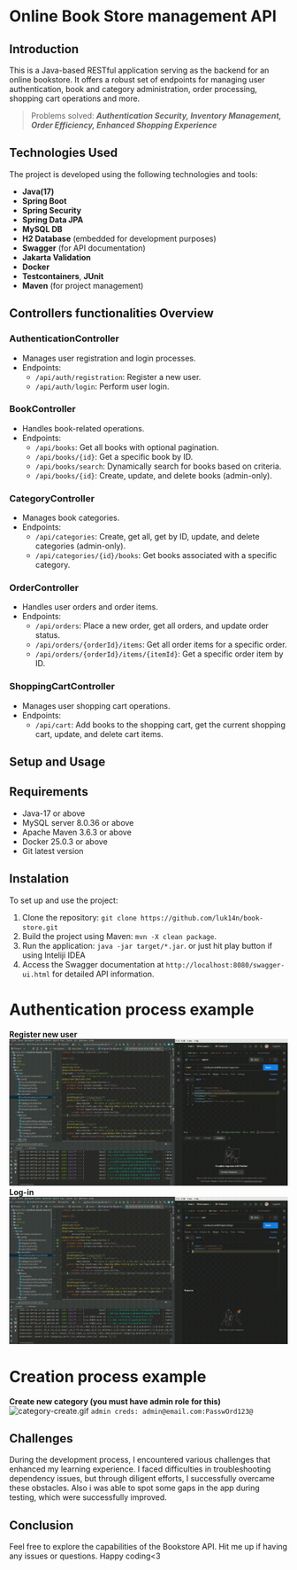# Online Book Store management API

## Introduction
This is a Java-based RESTful application serving as the backend for an online bookstore. It offers a robust set of endpoints for managing user authentication, book and category administration, order processing, shopping cart operations and more.

> Problems solved:
> ***Authentication Security, Inventory Management, Order Efficiency, Enhanced Shopping Experience***
## Technologies Used
The project is developed using the following technologies and tools:
- **Java(17)**
- **Spring Boot**
- **Spring Security**
- **Spring Data JPA**
- **MySQL DB**
- **H2 Database** (embedded for development purposes)
- **Swagger** (for API documentation)
- **Jakarta Validation**
- **Docker**
- **Testcontainers**, **JUnit**
- **Maven** (for project management)

## Controllers functionalities Overview
### AuthenticationController
- Manages user registration and login processes.
- Endpoints:
    - `/api/auth/registration`: Register a new user.
    - `/api/auth/login`: Perform user login.

### BookController
- Handles book-related operations.
- Endpoints:
    - `/api/books`: Get all books with optional pagination.
    - `/api/books/{id}`: Get a specific book by ID.
    - `/api/books/search`: Dynamically search for books based on criteria.
    - `/api/books/{id}`: Create, update, and delete books (admin-only).

### CategoryController
- Manages book categories.
- Endpoints:
    - `/api/categories`: Create, get all, get by ID, update, and delete categories (admin-only).
    - `/api/categories/{id}/books`: Get books associated with a specific category.

### OrderController
- Handles user orders and order items.
- Endpoints:
    - `/api/orders`: Place a new order, get all orders, and update order status.
    - `/api/orders/{orderId}/items`: Get all order items for a specific order.
    - `/api/orders/{orderId}/items/{itemId}`: Get a specific order item by ID.

### ShoppingCartController
- Manages user shopping cart operations.
- Endpoints:
    - `/api/cart`: Add books to the shopping cart, get the current shopping cart, update, and delete cart items.

## Setup and Usage

## Requirements
- Java-17 or above
- MySQL server 8.0.36 or above
- Apache Maven 3.6.3 or above
- Docker 25.0.3 or above
- Git latest version
## Instalation
To set up and use the project:
1. Clone the repository:
   `git clone https://github.com/luk14n/book-store.git`
1. Build the project using Maven:
   `mvn -X clean package`.
3. Run the application: `java -jar target/*.jar`.
   or just hit play button if using Inteliji IDEA
1. Access the Swagger documentation at `http://localhost:8080/swagger-ui.html` for detailed API information.

# Authentication process example
**Register new user**
![register.gif](register.gif)
**Log-in**
![login.gif](login.gif)

# Creation process example
**Create new category (you must have admin role for this)**
![category-create.gif](category-create.gif)
`admin creds: admin@email.com:PasswOrd123@`
## Challenges
During the development process, I encountered various challenges that enhanced my learning experience. I faced difficulties in troubleshooting dependency issues, but through diligent efforts, I successfully overcame these obstacles. Also i was able to spot some gaps in the app during testing, which were successfully improved.
## Conclusion
Feel free to explore the capabilities of the Bookstore API. Hit me up if having any issues or questions. Happy coding<3